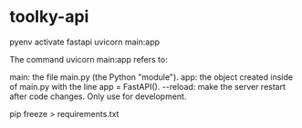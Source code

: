# toolky-api

pyenv activate fastapi
uvicorn main:app

The command uvicorn main:app refers to:

main: the file main.py (the Python "module").
app: the object created inside of main.py with the line app = FastAPI().
--reload: make the server restart after code changes. Only use for development.

pip freeze > requirements.txt
